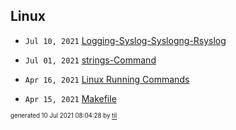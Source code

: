 ## Linux


* <code>Jul 10, 2021</code> [Logging-Syslog-Syslogng-Rsyslog](2021-07-10T08-01-45-logging-syslog-syslogng-rsyslog.md)
* <code>Jul 01, 2021</code> [strings-Command](2021-07-01T20-03-02-strings-command.md)

* <code>Apr 16, 2021</code> [Linux Running Commands](2021-04-16T17-11-30-linux-running-commands.md)
* <code>Apr 15, 2021</code> [Makefile](2021-04-15T10-02-48-makefile.md)

<sup><sub>generated 10 Jul 2021 08:04:28 by <a href='https://github.com/senorprogrammer/til'>til</a></sub></sup>
